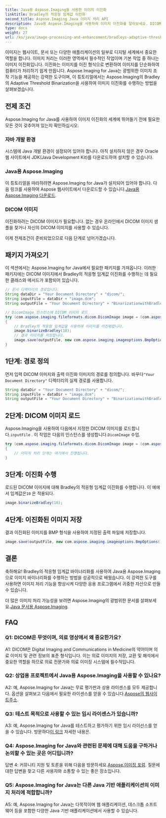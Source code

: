 ```yaml
---
title: Java용 Aspose.Imaging을 사용한 이미지 이진화
linktitle: Bradley의 적응형 임계값 이진화
second_title: Aspose.Imaging Java 이미지 처리 API
description: Java용 Aspose.Imaging을 사용하여 이미지 이진화를 알아보세요. DICOM 이미지를 쉽게 변환하세요. 코드 예제가 포함된 단계별 가이드를 살펴보세요.
type: docs
weight: 27
url: /ko/java/image-processing-and-enhancement/bradleys-adaptive-threshold-binarization/
---
```

이미지는 웹사이트, 문서 또는 다양한 애플리케이션의 일부로 디지털 세계에서 중요한 역할을 합니다. 이미지 처리는 이러한 영역에서 필수적인 작업이며 기본 작업 중 하나는 이미지 이진화입니다. 이진화는 이미지를 이진 형식으로 변환하여 이미지를 단순화하여 컴퓨터가 처리하기 쉽게 만듭니다. Aspose.Imaging for Java는 광범위한 이미지 조작 기능을 제공하는 강력한 도구이며, 이 튜토리얼에서는 Aspose.Imaging의 Bradley의 Adaptive Threshold Binarization을 사용하여 이미지 이진화를 수행하는 방법을 살펴보겠습니다. 

## 전제 조건

Aspose.Imaging for Java를 사용하여 이미지 이진화의 세계에 뛰어들기 전에 필요한 모든 것이 갖추어져 있는지 확인하십시오.

### 자바 개발 환경

시스템에 Java 개발 환경이 설정되어 있어야 합니다. 아직 설치하지 않은 경우 Oracle 웹 사이트에서 JDK(Java Development Kit)를 다운로드하여 설치할 수 있습니다.

### Java용 Aspose.Imaging

이 튜토리얼을 따라하려면 Aspose.Imaging for Java가 설치되어 있어야 합니다. 다음 링크를 사용하여 Aspose 웹사이트에서 다운로드할 수 있습니다.[Java용 Aspose.Imaging 다운로드](https://releases.aspose.com/imaging/java/).

### DICOM 이미지

이진화하려는 DICOM 이미지가 필요합니다. 없는 경우 온라인에서 DICOM 이미지 샘플을 찾거나 자신의 DICOM 이미지를 사용할 수 있습니다.

이제 전제조건이 준비되었으므로 다음 단계로 넘어가겠습니다.

## 패키지 가져오기

이 섹션에서는 Aspose.Imaging for Java에서 필요한 패키지를 가져옵니다. 이러한 패키지에는 DICOM 이미지에서 Bradley의 적응형 임계값 이진화를 수행하는 데 필요한 클래스와 메서드가 포함되어 있습니다.

```java
// 문서 디렉터리의 경로입니다.
String dataDir = "Your Document Directory" + "dicom/";
String inputFile = dataDir + "image.dcm";
String outputFile = "Your Document Directory" + "BinarizationwithBradleyAdaptiveThreshold_out.bmp";

// DicomImage 인스턴스에 DICOM 이미지 로드
try (com.aspose.imaging.fileformats.dicom.DicomImage image = (com.aspose.imaging.fileformats.dicom.DicomImage) Image.load(inputFile))
{
    // Bradley의 적응형 임계값을 사용하여 이미지를 이진화합니다.
    image.binarizeBradley(10);
    // 결과 이미지를 저장합니다.
    image.save(outputFile, new com.aspose.imaging.imageoptions.BmpOptions());
}
```

## 1단계: 경로 정의

 먼저 입력 DICOM 이미지와 출력 이진화 이미지의 경로를 정의합니다. 바꾸다`"Your Document Directory"` 디렉터리의 실제 경로를 사용합니다.

```java
String dataDir = "Your Document Directory" + "dicom/";
String inputFile = dataDir + "image.dcm";
String outputFile = "Your Document Directory" + "BinarizationwithBradleyAdaptiveThreshold_out.bmp";
```

## 2단계: DICOM 이미지 로드

Aspose.Imaging을 사용하여 다음에서 지정한 DICOM 이미지를 로드합니다.`inputFile` . 이 작업은 다음의 인스턴스를 생성합니다.`DicomImage` 수업.

```java
try (com.aspose.imaging.fileformats.dicom.DicomImage image = (com.aspose.imaging.fileformats.dicom.DicomImage) Image.load(inputFile))
{
    // 이미지 처리 단계는 여기에서 진행됩니다.
}
```

## 3단계: 이진화 수행

 로드된 DICOM 이미지에 대해 Bradley의 적응형 임계값 이진화를 수행합니다. 이 예에서 임계값은`10` 은 적용되다.

```java
image.binarizeBradley(10);
```

## 4단계: 이진화된 이미지 저장

결과 이진화된 이미지를 BMP 형식을 사용하여 지정된 출력 파일에 저장합니다.

```java
image.save(outputFile, new com.aspose.imaging.imageoptions.BmpOptions());
```

## 결론

축하해요! Bradley의 적응형 임계값 바이너리화를 사용하여 Java용 Aspose.Imaging으로 이미지 바이너리화를 수행하는 방법을 성공적으로 배웠습니다. 이 강력한 도구를 사용하면 이미지 처리 기능을 향상시켜 다양한 응용 프로그램에서 귀중한 자산으로 만들 수 있습니다.

 더 많은 이미지 처리 가능성을 보려면 Aspose.Imaging의 광범위한 문서를 살펴보세요.[Java 문서용 Aspose.Imaging](https://reference.aspose.com/imaging/java/).

## FAQ

### Q1: DICOM은 무엇이며, 의료 영상에서 왜 중요한가요?

A1: DICOM은 Digital Imaging and Communications in Medicine의 약어이며 의료 이미지 및 관련 정보의 표준 형식입니다. 이는 의료 이미지의 저장, 교환 및 해석에서 중요한 역할을 하므로 의료 전문가와 의료 이미징 시스템에 필수적입니다.

### Q2: 상업용 프로젝트에서 Java용 Aspose.Imaging을 사용할 수 있나요?

 A2: 예, Aspose.Imaging for Java는 무료 평가판과 상용 라이센스를 모두 제공합니다. 옵션을 살펴보고 다음에서 필요한 라이센스를 얻을 수 있습니다.[Aspose의 웹사이트주소](https://purchase.aspose.com/buy).

### Q3: 테스트 목적으로 사용할 수 있는 임시 라이센스가 있습니까?

 A3: 예, Aspose.Imaging for Java를 테스트하고 평가하기 위한 임시 라이선스를 얻을 수 있습니다. 방문하다[이 링크](https://purchase.aspose.com/temporary-license/) 자세한 내용은.

### Q4: Aspose.Imaging for Java와 관련된 문제에 대해 도움을 구하거나 논의할 수 있는 곳은 어디입니까?

 답변 4: 커뮤니티 지원 및 토론을 위해 다음을 방문하세요.[Aspose.이미징 포럼](https://forum.aspose.com/). 질문에 대한 답변을 찾고 다른 사용자와 소통할 수 있는 좋은 장소입니다.

### Q5: Aspose.Imaging for Java는 다른 Java 기반 애플리케이션의 이미지 처리에 적합합니까?

A5: 예, Aspose.Imaging for Java는 다목적이며 웹 애플리케이션, 데스크톱 소프트웨어 등을 포함한 다양한 Java 기반 애플리케이션에서 사용할 수 있습니다.
